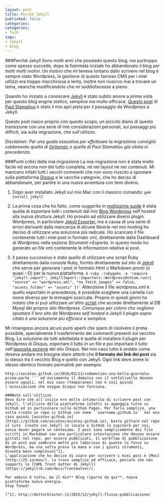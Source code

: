 ```yaml
---
layout: post
title: Perchè Jekyll
published: false
categories:
categories:
- Tech
tags:
- Jekyll
- Blog
---
```

###Perchè Jekyll
Sono molti anni che possiedo questo blog, ma purtroppo come spesso succede, dopo la fiammata iniziale ho abbandonato il blog per molti molti motivi. 
Un motivo che mi teneva lontano dallo scrivere nel blog è sempre stato Wordpress, la gestione di questo famoso CMS per i miei utilizzi era troppo macchinosa e lenta, inoltre non riuscivo mai a trovare un tema, neanche modificandolo che mi soddisfacesse a pieno.

Quando ho iniziato a conoscere [Jekyll](https://jekyllrb.com/) è stato subito amore a prima vista per questo blog engine statico, semplice ma molto efficace.
[Questo post](http://paulstamatiou.com/how-to-wordpress-to-jekyll/) di [Paul Stamatiou](http://paulstamatiou.com/about/) è stato il mio apri pista per il passaggio da Wordpress a Jekyll.

Questo post nasce proprio con questo scopo, un piccolo diario di questo transizione con una serie di mie considerazioni personali, sui passaggi più difficili, sia sulla migrazione, che sull'utilizzo.

*Disclaimer: Per una guida esaustiva per effettuare la migrazione consiglio caldamente quella di [Girliemac](http://www.girliemac.com/blog/2013/12/27/wordpress-to-jekyll/) o quella di Paul Stamatiou già citata in precedenza.*

###Punti critici della mia migrazione
La mia migrazione non è stata molto facile ed ancora non del tutto completa, né nei layout né nei contenuti. Mi mancano infatti tutti i vecchi commenti che non sono riuscito a spostare sulla piattaforma [Disqus](https://disqus.com/) e le vecchie categorie, che ho deciso di abbandonare, per partire in una nuova avventura con temi diversi.

1. Dopo aver installato Jekyll sul mio Mac con il classico comando: 
`gem install jekyll`

2. La prima cosa che ho fatto, come suggerito in [moltissime guide](http://girliemac.com/blog/2013/12/27/wordpress-to-jekyll/) è stata quella di esportare tutti i contenuti dal mio [Blog Wordpress](http://www.antonioscatoloni.it/blog) self hosted  alla nuova struttura Jekyll.
Ho provato ad utilizzare diversi plugin Wordpress, in particolare [Jekyll Exporter](https://it.wordpress.org/plugins/jekyll-exporter/), ma a causa di una serie di errori derivanti dalla mancanza di alcune librerie nel mio hosting ho deciso di utilizzare una soluzione più radicale.
Ho scaricato il file contenente tutti i miei post in formato xml, direttamente dalla Dashboard di Wordpress nella sezione *Strumenti->Esporta*. In questo modo ho generato un file xml contenente le informazioni relative ai post.

3. Il passo successivo è stato quello di utilizzare uno script Ruby direttamente dalla console Ruby, fornito direttamente sul sito di [Jekyll](https://import.jekyllrb.com/docs/wordpressdotcom/) che serve per generare i post in formato Html o Markdown pronti (o quasi :-D) per la nuova piattaforma. ```$ ruby -rubygems -e 'require "jekyll-import";
    JekyllImport::Importers::WordpressDotCom.run({
      "source" => "wordpress.xml",
      "no_fetch_images" => false,
      "assets_folder" => "assets"
    })'```
Attenzione il file *wordpress.xml* è quello esportato in precedenza, è possibile scegliere una cartella con nome diverso per le immagini scaricate.
Proprio in questi giorni ho notato che si può utilizzare un'altro [script](http://import.jekyllrb.com/docs/wordpress/) che accede direttamente al DB Mysql del proprio sito Wordpress.
*Comunque per coloro che vogliono spostare il loro sito da Wordpress self hosted a Jekyll il plugin sopra citato è una soluzione piu efficace e semplice.*

Mi rimangono ancora alcuni punti aperti che spero di risolvere il prima possibile, specialmente il trasferimento dei commenti presenti sul vecchio Blog. La soluzione da tutti adottatata è quella di installare il plugin per Wordpress di Disqus, esportare il tutto in un file e poi importare il tutto nell'[apposita sezione](https://import.disqus.com/login/?next=/) del sito Disqus. Nel mio caso tutto è andato come doveva andare ma bisogna stare attenti che **il formato dei link dei post** sia lo stesso tra il vecchio Blog e quello con Jekyll. Ogni link deve avere lo stesso identico formato permalink per esempio:
```http://www.antonioscatoloni.it/blog/2016/03/21/codemotion-una-bella-giornata-prima-parte diventa
http://ascatox.github.io/2016/03/21/codemotion-una-bella-giornata-prima-parte ``` ed ovviamente il dominio con il sottolivello devono essere uguali, nel mio caso (temporaneo) non è così quindi l'associazione che esegue Disqus non funziona.

###Note sull'utilizzo
Devo dire che all'inizio ero molto intimorito di scrivere post con Jekyll, l'utilizzo della piattaforma infatti si appoggia tutto su Github ed in particolare sulle Github Pages. Per farla semplice, una volta creato un repo si Github con nome ``username.github.io`` nel mio caso quindi [ascatox.github.io](https://github.com/ascatox/ascatox.github.io), basta gittare nel repo il sito  creato con Jekyll in locale e GitHub lo ospiterà per noi, senza dover pagare un centesimo. I post sono semplicemente dei file scritti in Markdown con una particolare intestazione che devono essere gittati nel repo, per essere pubblicati. Il workflow di pubblicazione di un post può sembrare molto più laborioso di quanto lo fosse su Wordpress, ma una volta presa la mano e con i giusti strumenti, diventa meno complesso[^1].
L'applicazione che ho deciso di usare per scrivere i miei post è [Mou](http://25.io/mou/), la trovo semplice ed efficace, peccato che non supporti lo [YAML front matter di Jekyll](https://jekyllrb.com/docs/frontmatter/).

Per adesso è tutto, ma il mio** Blog riparte da qui**, nuova piattaforma nuova energia.
Stay Tuned!

[^1]: http://dottorblaster.it/2015/12/jekyll-flusso-pubblicazione/

